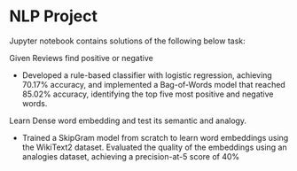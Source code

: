 # NLP Project
Jupyter notebook contains solutions of the following below task:

Given Reviews find positive or negative
-  Developed a rule-based classifier with logistic regression, achieving 70.17% accuracy, and implemented a
Bag-of-Words model that reached 85.02% accuracy, identifying the top five most positive and negative words.

Learn Dense word embedding and test its semantic and analogy.
- Trained a SkipGram model from scratch to learn word embeddings using the WikiText2 dataset. Evaluated the
quality of the embeddings using an analogies dataset, achieving a precision-at-5 score of 40%
